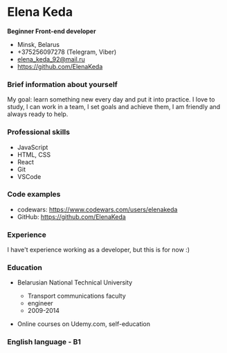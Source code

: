 # Elena Keda
**Beginner Front-end developer**

* Minsk, Belarus
* +375256097278 (Telegram, Viber)
* elena_keda_92@mail.ru
* https://github.com/ElenaKeda

### Brief information about yourself
My goal: learn something new every day and put it into practice. I love to study, I can work in a team, I set goals and achieve them, I am friendly and always ready to help.

### Professional skills
* JavaScript
* HTML, CSS
* React
* Git
* VSCode

### Code examples
* codewars: https://www.codewars.com/users/elenakeda
* GitHub: https://github.com/ElenaKeda

### Experience
I have't experience working as a developer, but this is for now :)

### Education
* Belarusian National Technical University
  - Transport communications faculty
  - engineer
  - 2009-2014

* Online courses on Udemy.com, self-education

### English language - B1
